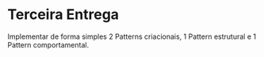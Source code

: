 # Terceira Entrega

Implementar de forma simples 2 Patterns criacionais, 1 Pattern estrutural e 1 Pattern comportamental.
